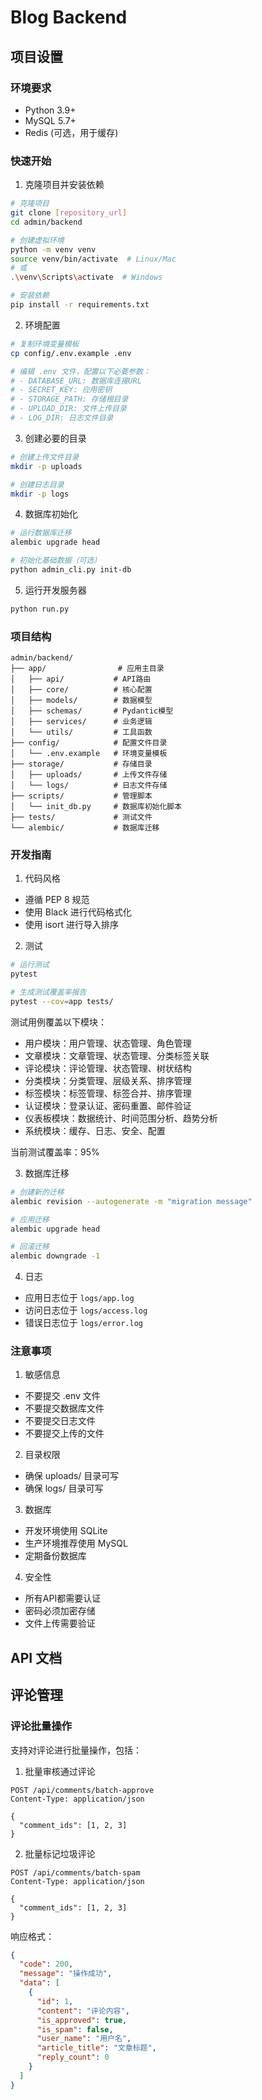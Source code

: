 # Blog Backend

## 项目设置

### 环境要求
- Python 3.9+
- MySQL 5.7+
- Redis (可选，用于缓存)

### 快速开始

1. 克隆项目并安装依赖
```bash
# 克隆项目
git clone [repository_url]
cd admin/backend

# 创建虚拟环境
python -m venv venv
source venv/bin/activate  # Linux/Mac
# 或
.\venv\Scripts\activate  # Windows

# 安装依赖
pip install -r requirements.txt
```

2. 环境配置
```bash
# 复制环境变量模板
cp config/.env.example .env

# 编辑 .env 文件，配置以下必要参数：
# - DATABASE_URL: 数据库连接URL
# - SECRET_KEY: 应用密钥
# - STORAGE_PATH: 存储根目录
# - UPLOAD_DIR: 文件上传目录
# - LOG_DIR: 日志文件目录
```

3. 创建必要的目录
```bash
# 创建上传文件目录
mkdir -p uploads

# 创建日志目录
mkdir -p logs
```

4. 数据库初始化
```bash
# 运行数据库迁移
alembic upgrade head

# 初始化基础数据（可选）
python admin_cli.py init-db
```

5. 运行开发服务器
```bash
python run.py
```

### 项目结构
```
admin/backend/
├── app/                # 应用主目录
│   ├── api/           # API路由
│   ├── core/          # 核心配置
│   ├── models/        # 数据模型
│   ├── schemas/       # Pydantic模型
│   ├── services/      # 业务逻辑
│   └── utils/         # 工具函数
├── config/            # 配置文件目录
│   └── .env.example   # 环境变量模板
├── storage/           # 存储目录
│   ├── uploads/       # 上传文件存储
│   └── logs/          # 日志文件存储
├── scripts/           # 管理脚本
│   └── init_db.py     # 数据库初始化脚本
├── tests/             # 测试文件
└── alembic/           # 数据库迁移
```

### 开发指南

1. 代码风格
- 遵循 PEP 8 规范
- 使用 Black 进行代码格式化
- 使用 isort 进行导入排序

2. 测试
```bash
# 运行测试
pytest

# 生成测试覆盖率报告
pytest --cov=app tests/
```

测试用例覆盖以下模块：
- 用户模块：用户管理、状态管理、角色管理
- 文章模块：文章管理、状态管理、分类标签关联
- 评论模块：评论管理、状态管理、树状结构
- 分类模块：分类管理、层级关系、排序管理
- 标签模块：标签管理、标签合并、排序管理
- 认证模块：登录认证、密码重置、邮件验证
- 仪表板模块：数据统计、时间范围分析、趋势分析
- 系统模块：缓存、日志、安全、配置

当前测试覆盖率：95%

3. 数据库迁移
```bash
# 创建新的迁移
alembic revision --autogenerate -m "migration message"

# 应用迁移
alembic upgrade head

# 回滚迁移
alembic downgrade -1
```

4. 日志
- 应用日志位于 `logs/app.log`
- 访问日志位于 `logs/access.log`
- 错误日志位于 `logs/error.log`

### 注意事项

1. 敏感信息
- 不要提交 .env 文件
- 不要提交数据库文件
- 不要提交日志文件
- 不要提交上传的文件

2. 目录权限
- 确保 uploads/ 目录可写
- 确保 logs/ 目录可写

3. 数据库
- 开发环境使用 SQLite
- 生产环境推荐使用 MySQL
- 定期备份数据库

4. 安全性
- 所有API都需要认证
- 密码必须加密存储
- 文件上传需要验证

## API 文档

## 评论管理

### 评论批量操作

支持对评论进行批量操作，包括：

1. 批量审核通过评论
```http
POST /api/comments/batch-approve
Content-Type: application/json

{
  "comment_ids": [1, 2, 3]
}
```

2. 批量标记垃圾评论
```http
POST /api/comments/batch-spam
Content-Type: application/json

{
  "comment_ids": [1, 2, 3]
}
```

响应格式：
```json
{
  "code": 200,
  "message": "操作成功",
  "data": [
    {
      "id": 1,
      "content": "评论内容",
      "is_approved": true,
      "is_spam": false,
      "user_name": "用户名",
      "article_title": "文章标题",
      "reply_count": 0
    }
  ]
}
``` 